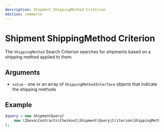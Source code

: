```yaml
---
description: Shipment ShippingMethod Criterion
edition: commerce
---
```


# Shipment ShippingMethod Criterion

The `ShippingMethod` Search Criterion searches for shipments based on a shipping method applied to them.

## Arguments

- `value` - one or an array of `ShippingMethodInterface` objects that indicate the shipping methods

## Example

``` php
$query = new ShipmentQuery( 
    new \Ibexa\Contracts\Checkout\Shipment\Query\Criterion\ShippingMethod($shippingMethod)
);
```

